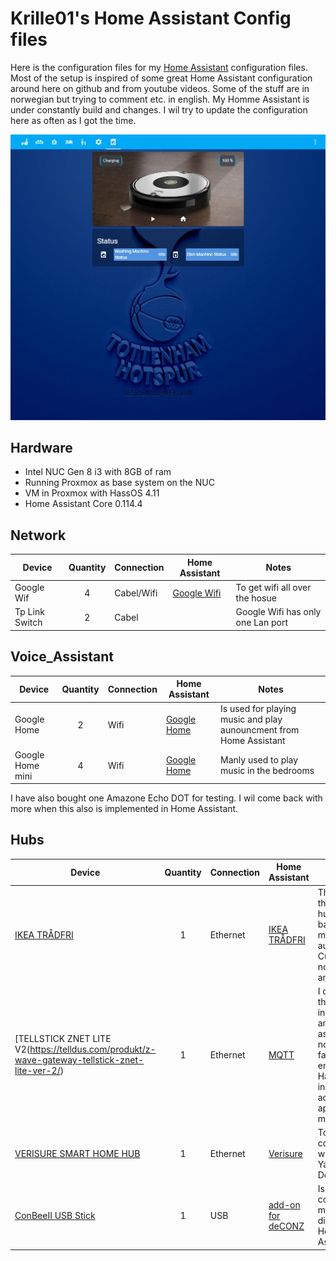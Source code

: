 # Krille01's Home Assistant Config files
Here is the configuration files for my [Home Assistant](https://home-assistant.io) configuration files. Most of the setup is inspired of some great Home Assistant configuration around here on github and from youtube videos. Some of the stuff are in norwegian but trying to comment etc. in english. My Homme Assistant is under constantly build and changes. I wil try to update the configuration here as often as I got the time.

![My Home Automation Setup](https://github.com/krille01/HomeAssistant-Config/blob/master/images/lovelace/lovelace_images.gif)

## <a name="Home Assistant Hardware and Software">Hardware</a>

* Intel NUC Gen 8 i3 with 8GB of ram
* Running Proxmox as base system on the NUC
* VM in Proxmox with HassOS 4.11
* Home Assistant Core 0.114.4
                                                                              
## <a name="Network">Network</a>                                                                                                     

| Device  | Quantity | Connection | Home Assistant | Notes |
| ------------- | :---: | ------------- | ------------- | ------------- |
| Google Wif | 4 | Cabel/Wifi | [Google Wifi](https://www.home-assistant.io/integrations/google_wifi/)| To get wifi all over the hosue|
| Tp Link Switch | 2 | Cabel | | Google Wifi has only one Lan port |

## <a name="Voice Assistant">Voice_Assistant</a>

| Device  | Quantity | Connection | Home Assistant | Notes |
| ------------- | :---: | ------------- | ------------- | ------------- |
| Google Home | 2 | Wifi| [Google Home](https://www.home-assistant.io/integrations/google_assistant/)| Is used for playing music and play aunouncment from Home Assistant|
| Google Home mini | 4 | Wifi | [Google Home](https://www.home-assistant.io/integrations/google_assistant/) | Manly used to play music in the bedrooms |

I have also bought one Amazone Echo DOT for testing. I wil come back with more when this also is implemented in Home Assistant.

## <a name="Hubs/Controllers">Hubs</a>

| Device  | Quantity | Connection | Home Assistant | Notes |
| ------------- | :---: | ------------- | ------------- | ------------- |
| [IKEA TRÅDFRI](https://www.ikea.com/us/en/p/tradfri-gateway-white-00337813/)| 1 | Ethernet | [IKEA TRÅDFRI](https://www.home-assistant.io/integrations/tradfri/) | This was the first hub i baught for my home automation, Curently not used any more|
| [TELLSTICK ZNET LITE V2(https://telldus.com/produkt/z-wave-gateway-tellstick-znet-lite-ver-2/)| 1 | Ethernet | [MQTT](https://www.home-assistant.io/integrations/mqtt/)| I do not use the official integration any more, as this did not work fast enough. Has instead added an app as with mqtt|
| [VERISURE SMART HOME HUB](https://mypages.verisure.com/no/webshop.html#product/1178)| 1 | Ethernet | [Verisure](https://mypages.verisure.com/no/webshop.html#product/1178) | To comunicate with my Yale Doorman |
| [ConBeeII USB Stick](https://phoscon.de/en/conbee2) | 1 | USB | [add-on for deCONZ](https://www.home-assistant.io/integrations/deconz/)| Is used for connect all my Zigbee diveces to Home Assistant|



